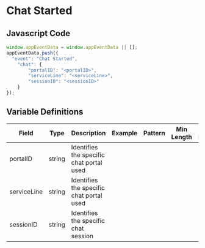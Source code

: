# Chat Started

### 

## Javascript Code
```js
window.appEventData = window.appEventData || [];
appEventData.push({
  "event": "Chat Started",
    "chat": {
        "portalID": "<portalID>",
        "serviceLine": "<serviceLine>",
        "sessionID": "<sessionID>"
    }
});
```

## Variable Definitions

|Field|Type|Description|Example|Pattern|Min Length|Max Length|Minimum|Maximum|Multiple Of|
| --- | --- | --- | --- | --- | --- | --- | --- | --- | --- |
|portalID|string|Identifies the specific chat portal used||||||||
|serviceLine|string|Identifies the specific chat portal used||||||||
|sessionID|string|Identifies the specific chat session||||||||



